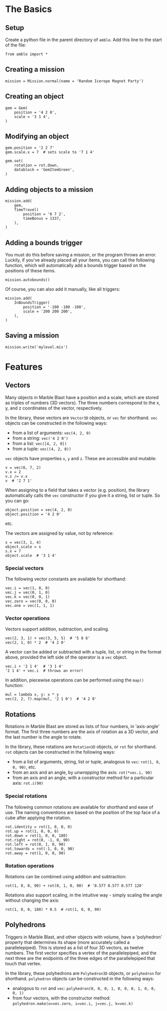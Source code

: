 # The Basics

## Setup

Create a python file in the parent directory of `amble`.
Add this line to the start of the file:

    from amble import *

## Creating a mission

    mission = Mission.normal(name = 'Random Icerope Magnet Party')

## Creating an object

    gem = Gem(
        position = '4 2 0',
        scale = '3 1 4',
    )

## Modifying an object

    gem.position = '2 2 7'
    gem.scale.x = 7  # sets scale to '7 1 4'

    gem.set(
        rotation = rot.down,
        datablock = 'GemItemGreen',
    )

## Adding objects to a mission

    mission.add(
        gem,
        TimeTravel(
            position = '6 7 2',
            timeBonus = 1337,
        ),
    )

## Adding a bounds trigger

You must do this before saving a mission, or the program throws an error. Luckily, if you've already placed all your items, you can call the following function, which will automatically add a bounds trigger based on the positions of these items.

    mission.autobounds()

Of course, you can also add it manually, like all triggers:

    mission.add(
        InBoundsTrigger(
            position = '-100 -100 -100',
            scale = '200 200 200',
        ),
    )

## Saving a mission

    mission.write('mylevel.mis')

# Features

## Vectors

Many objects in Marble Blast have a position and a scale, which are stored as triples of numbers (3D vectors). The three numbers correspond to the x, y, and z coordinates of the vector, respectively.

In the library, these vectors are `Vector3D` objects, or `vec` for shorthand. `vec` objects can be constructed in the following ways:

- from a list of arguments: `vec(4, 2, 0)`
- from a string: `vec('4 2 0')`
- from a list: `vec([4, 2, 0])`
- from a tuple: `vec((4, 2, 0))`

`vec` objects have properties `x`, `y` and `z`. These are accessible and mutable:

    v = vec(6, 7, 2)
    v.x = 2
    v.z /= v.x
    v  # '2 7 1'

When assigning to a field that takes a vector (e.g. position), the library automatically calls the `vec` constructor if you give it a string, list or tuple. So you can go:

    object.position = vec(4, 2, 0)
    object.position = '4 2 0'

etc.

The vectors are assigned by value, not by reference:

    s = vec(3, 1, 4)
    object.scale = s
    s.x = 7
    object.scale  # '3 1 4'

### Special vectors

The following vector constants are available for shorthand:

    vec.i = vec(1, 0, 0)
    vec.j = vec(0, 1, 0)
    vec.k = vec(0, 0, 1)
    vec.zero = vec(0, 0, 0)
    vec.one = vec(1, 1, 1)

### Vector operations

Vectors support addition, subtraction, and scaling.

    vec(2, 3, 1) + vec(3, 5, 5)  # '5 8 6'
    vec(2, 1, 0) * 2  # '4 2 0'

A vector can be added or subtracted with a tuple, list, or string in the format above, provided the left side of the operator is a `vec` object.

    vec.i + '2 1 4'  # '3 1 4'
    '2 1 4' + vec.i  # throws an error!

In addition, piecewise operations can be performed using the `map()` function:

    mul = lambda x, y: x * y
    vec(2, 2, 7).map(mul, '2 1 0')  # '4 2 0'

## Rotations

Rotations in Marble Blast are stored as lists of four numbers, in 'axis-angle' format. The first three numbers are the axis of rotation as a 3D vector, and the last number is the angle to rotate.

In the library, these rotations are `Rotation3D` objects, or `rot` for shorthand. `rot` objects can be constructed in the following ways:

- from a list of arguments, string, list or tuple, analogous to `vec`: `rot(1, 0, 0, 90)`, etc.
- from an axis and an angle, by *unwrapping* the axis: `rot(*vec.i, 90)`
- from an axis and an angle, with a constructor method for a particular axis: `rot.i(90)`

### Special rotations

The following common rotations are available for shorthand and ease of use. The naming conventions are based on the position of the top face of a cube after applying the rotation.

    rot.identity = rot(1, 0, 0, 0)
    rot.up = rot(1, 0, 0, 0)
    rot.down = rot(1, 0, 0, 180)
    rot.right = rot(0, -1, 0, 90)
    rot.left = rot(0, 1, 0, 90)
    rot.towards = rot(-1, 0, 0, 90)
    rot.away = rot(1, 0, 0, 90)

### Rotation operations

Rotations can be combined using addition and subtraction:

    rot(1, 0, 0, 90) + rot(0, 1, 0, 90)  # '0.577 0.577 0.577 120'

Rotations also support scaling, in the intuitive way - simply scaling the angle without changing the axis:

    rot(1, 0, 0, 180) * 0.5  # rot(1, 0, 0, 90)

## Polyhedrons

Triggers in Marble Blast, and other objects with volume, have a 'polyhedron' property that determines its shape (more accurately called a parallelepiped). This is stored as a list of four 3D vectors, as twelve numbers. The first vector specifies a vertex of the parallelepiped, and the next three are the endpoints of the three edges of the parallelepiped that touch that vertex.

In the library, these polyhedrons are `Polyhedron3D` objects, or `polyhedron` for shorthand. `polyhedron` objects can be constructed in the following ways:

- analogous to `rot` and `vec`: `polyhedron(0, 0, 0, 1, 0, 0, 0, 1, 0, 0, 0, 1)`
- from four vectors, with the constructor method: `polyhedron.make(o=vec.zero, i=vec.i, j=vec.j, k=vec.k)`